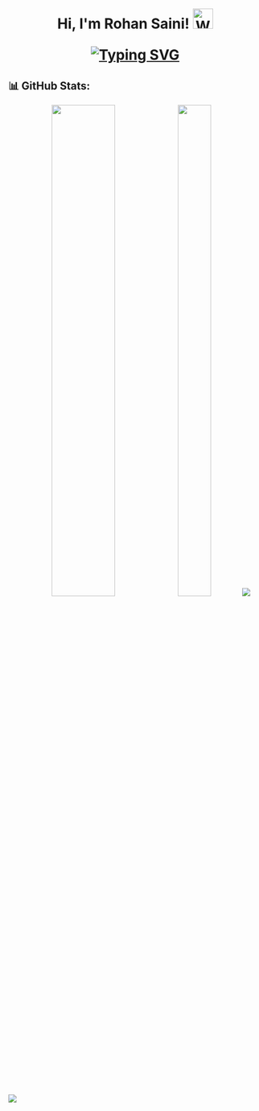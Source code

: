 
<h1 align="center"> Hi, I'm Rohan Saini! <img src="https://raw.githubusercontent.com/Tarikul-Islam-Anik/Animated-Fluent-Emojis/master/Emojis/Hand%20gestures/Waving%20Hand%20Medium-Light%20Skin%20Tone.png" alt="Waving Hand Medium-Light Skin Tone" width="40" height="40"</h1>

[![Typing SVG](https://readme-typing-svg.demolab.com?font=Fira+Code&weight=500&size=18&duration=4200&pause=500&center=true&vCenter=true&width=435&lines=MERN+Stack+Developer;Curious+Learner)](https://git.io/typing-svg)

## **📊 GitHub Stats:**

<p align="center">
  <img height="50%" width="auto" src ="https://github-readme-stats.vercel.app/api?username=roxxcli&show_icons=true&count_private=true&theme=vision-friendly-dark&hide=issues&hide_border=true&bg_color=1e272e">
  <img height="50%" width="36%" src ="https://github-readme-stats.vercel.app/api/top-langs/?username=roxxcli&layout=compact&hide_border=true&theme=vision-friendly-dark&bg_color=1e272e&langs_count=6&hide=jupyter%20notebook,mdx,tex,html,lua,php&exclude_repo=Pacman-AI">
  <img src ="https://github-readme-streak-stats.herokuapp.com?user=roxxcli&theme=vision-friendly-dark&hide_border=true&background=1e272e">
</p>

![](https://komarev.com/ghpvc/?username=roxxcli)


